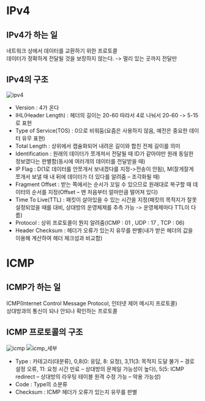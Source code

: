 # IPv4
## IPv4가 하는 일
네트워크 상에서 데이터를 교환하기 위한 프로토콜  
데이터가 정확하게 전달될 것을 보장하지 않는다. -> 멀리 있는 곳까지 전달만  
## IPv4의 구조

![ipv4](https://user-images.githubusercontent.com/51018201/126889764-22b2d1fd-93d8-4729-9f80-548a103d44ae.jpg)  

- Version : 4가 온다  
- IHL(Header Length) : 헤더의 길이는 20-60 따라서 4로 나눠서 20-60 -> 5-15로 표현  
- Type of Service(TOS) : 0으로 비워둠(요즘은 사용하지 않음, 예전은 중요한 데이터 유무 표현)  
- Total Length : 상위에서 캡슐화되어 내려온 길이와 합친 전체 길이를 의미  
- Identification : 원래의 데이터가 쪼개져서 전달될 때 ID가 같아야만 원래 동일한 정보였다는 판별함(동시에 여러개의 데이터를 전달받을 때)  
- IP Flag : D(1로 데이터를 안쪼개서 보내겠다를 지정->전송이 안됨), M(잘게잘게 쪼개서 보낼 때 내 뒤에 데이터가 더 있다를 알려줌 – 조각화될 때)  
- Fragment Offset : 받는 쪽에서는 순서가 꼬일 수 있으므로 원래대로 복구할 때 데이터의 순서를 지정(Offset – 맨 처음부터 얼마만큼 떨어져 있다)  
- Time To Live(TTL) : 패킷이 살아있을 수 있는 시간을 지정(패킷의 목적지가 잘못 설정되었을 때를 대비, 상대방의 운영체제를 추측 가능 -> 운영체제마다 TTL이 다름)  
- Protocol : 상위 프로토콜이 뭔지 알려줌(ICMP : 01 , UDP : 17 , TCP : 06)  
- Header Checksum : 헤더가 오류가 있는지 유무를 판별(내가 받은 헤더의 값을 이용해 계산하여 헤더 체크섬과 비교함)  

# ICMP
## ICMP가 하는 일
ICMP(Internet Control Message Protocol, 인터넷 제어 메시지 프로토콜)  
상대방과의 통신이 되나 안되나 확인하는 프로토콜  
## ICMP 프로토콜의 구조

![icmp](https://user-images.githubusercontent.com/51018201/126889967-5b3f8ffe-f0d5-49ac-929f-90e7e491f532.jpg)
![icmp_세부](https://user-images.githubusercontent.com/51018201/126889977-17ee6293-7030-43f4-bc72-d5cd88d76e78.jpg)

- Type : 카테고리(대분류), 0,8(0: 응답, 8: 요청), 3,11(3: 목적지 도달 불가 – 경로 설정 오류, 11: 요청 시간 만료 – 상대방의 문제일 가능성이 높다), 5(5: ICMP redirect – 상대방의 라우팅 테이블 원격 수정 가능 – 악용 가능성)  
- Code : Type의 소분류  
- Checksum : ICMP 헤더가 오류가 있는지 유무를 판별  



